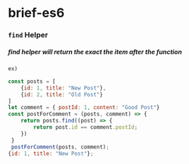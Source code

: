 # brief-es6

### `find` Helper
##### find helper will return the exact the item after the function
``` js 
ex)

const posts = [
    {id: 1, title: "New Post"},
    {id: 2, title: "Old Post"}
]
let comment = { postId: 1, content: "Good Post"}
const postForComment = (posts, comment) => {
    return posts.find((post) => {
        return post.id == comment.postId;  
    })
 }
 postForComment(posts, comment);
{id: 1, title: "New Post"};
```
 

